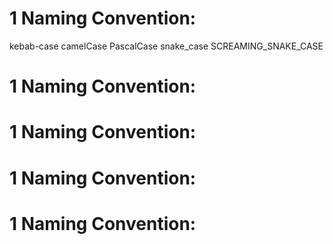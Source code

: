 # 1 Naming Convention:
  kebab-case
  camelCase
  PascalCase
  snake_case
  SCREAMING_SNAKE_CASE
  
# 1 Naming Convention:

# 1 Naming Convention:

# 1 Naming Convention:

# 1 Naming Convention: